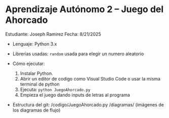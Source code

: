 # Aprendizaje Autónomo 2 – Juego del Ahorcado
Estudiante: Joseph Ramirez  Fecha: 8/21/2025
- Lenguaje: Python 3.x
- Librerias usadas: `random` usada para elegir un numero aleatorio
- Cómo ejecutar:
  1) Instalar Python. 
  2) Abrir un editor de codigo como Visual Studio Code o usar la misma terminal de python
  3) Ejecuta: `python JuegoAhorcado.py`
  4) Empieza el juego dando inputs de letras al programa

- Estructura del git: 
  /codigo/JuegoAhorcado.py
  /diagramas/ (imágenes de los diagramas de flujo)
